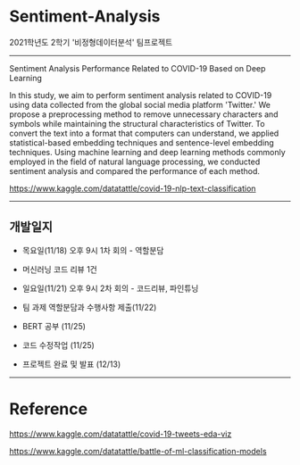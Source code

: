 # Sentiment-Analysis 

2021학년도 2학기 '비정형데이터분석' 팀프로젝트 
 
- - -
Sentiment Analysis Performance Related to COVID-19 Based on Deep Learning

In this study, we aim to perform sentiment analysis related to COVID-19 using data collected from the global social media platform 'Twitter.' We propose a preprocessing method to remove unnecessary characters and symbols while maintaining the structural characteristics of Twitter. To convert the text into a format that computers can understand, we applied statistical-based embedding techniques and sentence-level embedding techniques. Using machine learning and deep learning methods commonly employed in the field of natural language processing, we conducted sentiment analysis and compared the performance of each method.


https://www.kaggle.com/datatattle/covid-19-nlp-text-classification 

---

## 개발일지

- 목요일(11/18) 오후 9시 1차 회의 - 역할분담

- 머신러닝 코드 리뷰 1건 
- 일요일(11/21) 오후 9시 2차 회의 - 코드리뷰, 파인튜닝

- 팀 과제 역할분담과 수행사항 제출(11/22)

- BERT 공부 (11/25)
- 코드 수정작업 (11/25)

- 프로젝트 완료 및 발표 (12/13)

- - -
# Reference
https://www.kaggle.com/datatattle/covid-19-tweets-eda-viz

https://www.kaggle.com/datatattle/battle-of-ml-classification-models
